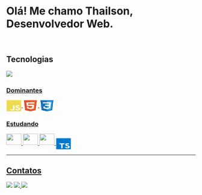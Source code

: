 <div>
  <h1>Olá! Me chamo Thailson, 
  <br>
  Desenvolvedor Web.</h1>
</div>


<div style="display: inline_block"><br>

  <h2>Tecnologias</h2>
  
  <a href="https://github.com/thailsonbezerra">
  <img height="180em" src="https://github-readme-stats.vercel.app/api/top-langs/?username=thailsonbezerra&layout=compact&langs_count=7&theme=dracula"/>

  <h3>Dominantes </h3>
  <img align="center" height="30" width="40" src="https://raw.githubusercontent.com/devicons/devicon/master/icons/javascript/javascript-plain.svg">
  <img align="center" height="30" width="40" src="https://raw.githubusercontent.com/devicons/devicon/master/icons/html5/html5-original.svg">
  <img align="center" height="30" width="40" src="https://raw.githubusercontent.com/devicons/devicon/master/icons/css3/css3-original.svg">
  <h3>Estudando </h3>
  <img height="30" width="40" src="https://cdn.jsdelivr.net/gh/devicons/devicon/icons/php/php-original.svg" />
  <img height="30" width="40" src="https://cdn.jsdelivr.net/gh/devicons/devicon/icons/cakephp/cakephp-original.svg" />
  <img height="30" width="40" src="https://cdn.jsdelivr.net/gh/devicons/devicon/icons/bootstrap/bootstrap-original.svg" />
  <img height="30" width="40" align="center" alt="Th-Ts" height="30" width="40" src="https://raw.githubusercontent.com/devicons/devicon/master/icons/typescript/typescript-plain.svg">
</div>

<hr>

<div>

  <h2>Contatos</h2>

  <a href="https://www.linkedin.com/in/thailsonbezerra" target="_blank"><img src="https://img.shields.io/badge/-LinkedIn-%230077B5?style=for-the-badge&logo=linkedin&logoColor=white" target="_blank"></a> 
  <a href = "mailto:thailsonbezerra@outlook.com"><img src="https://img.shields.io/badge/-Gmail-%23333?style=for-the-badge&logo=gmail&logoColor=white" target="_blank">     </a>
  <a href="https://instagram.com/thailson.lima" target="_blank"><img src="https://img.shields.io/badge/-Instagram-%23E4405F?style=for-the-badge&logo=instagram&logoColor=white" target="_blank"></a>

</div>
